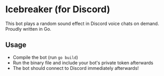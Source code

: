 # Icebreaker (for Discord)

This bot plays a random sound effect in Discord voice chats on demand. Proudly written in Go.

## Usage

- Compile the bot (run `go build`)
- Run the binary file and include your bot's private token afterwards
- The bot should connect to Discord immediately afterwards!
